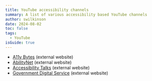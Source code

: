 ```yaml
---
title: YouTube accessibility channels
summary: A list of various accessibility based YouTube channels
author: swilkinson
date: 2024-08-02
toc: false
tags:
  - YouTube
isGuide: true
---
```

* [A11y Bytes](https://www.youtube.com/@A11yBytes) (external website)
* [AbilityNet](https://www.youtube.com/@abilitynet) (external website)
* [Accessibility Talks](https://www.youtube.com/@AccessibilityTalks) (external website)
* [Government Digital Service](https://www.youtube.com/@GovernmentDigitalService) (external website)
